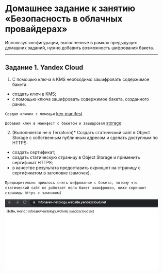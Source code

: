 # Домашнее задание к занятию «Безопасность в облачных провайдерах»  

Используя конфигурации, выполненные в рамках предыдущих домашних заданий, нужно добавить возможность шифрования бакета.

---
## Задание 1. Yandex Cloud   

1. С помощью ключа в KMS необходимо зашифровать содержимое бакета:
 - создать ключ в KMS;
 - с помощью ключа зашифровать содержимое бакета, созданного ранее.

`Создал ключик с помощью` [key-manifest](manifests/key.tf)

`Добавил ключ в манифест с бакетом и зашифровал` [storage](manifests/key.tf)



2. (Выполняется не в Terraform)* Создать статический сайт в Object Storage c собственным публичным адресом и сделать доступным по HTTPS:
 - создать сертификат;
 - создать статическую страницу в Object Storage и применить сертификат HTTPS;
 - в качестве результата предоставить скриншот на страницу с сертификатом в заголовке (замочек).

`Предварительно пришлось снять шифрование с бакета, потому что статический сайт не работает если бакет зашифрован, ниже скриншот страницы https c замочком)`

![https](screenshoots/1.png)
